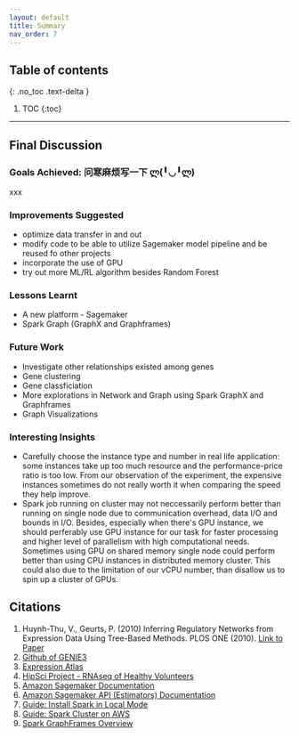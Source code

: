 ```yaml
---
layout: default
title: Summary
nav_order: 7
---
```


## Table of contents
{: .no_toc .text-delta }

1. TOC
{:toc}

---

## Final Discussion

### Goals Achieved: 问寒麻烦写一下 ლ(╹◡╹ლ)
xxx

### Improvements Suggested
* optimize data transfer in and out
* modify code to be able to utilize Sagemaker model pipeline and be reused fo other projects
* incorporate the use of GPU
* try out more ML/RL algorithm besides Random Forest

### Lessons Learnt
* A new platform - Sagemaker
* Spark Graph (GraphX and Graphframes)

### Future Work
* Investigate other relationships existed among genes
* Gene clustering
* Gene classficiation
* More explorations in Network and Graph using Spark GraphX and Graphframes
* Graph Visualizations

### Interesting Insights
* Carefully choose the instance type and number in real life application: some instances take up too much resource and the performance-price ratio is too low. From our observation of the experiment, the expensive instances sometimes do not really worth it when comparing the speed they help improve.
* Spark job running on cluster may not neccessarily perform better than running on single node due to communication overhead, data I/O and bounds in I/O. Besides, especially when there's GPU instance, we should perferably use GPU instance for our task for faster processing and higher level of parallelism with high computational needs. Sometimes using GPU on shared memory single node could perform better than using CPU instances in distributed memory cluster. This could also due to the limitation of our vCPU number, than disallow us to spin up a cluster of GPUs.

## Citations
1. Huynh-Thu, V., Geurts, P. (2010) Inferring Regulatory Networks from Expression Data Using Tree-Based Methods. PLOS ONE (2010).
[Link to Paper](https://doi.org/10.1371/journal.pone.0012776) 
3. [Github of GENIE3](https://github.com/vahuynh/GENIE3)
4. [Expression Atlas](https://www.ebi.ac.uk/gxa/experiments)
5. [HipSci Project - RNAseq of Healthy Volunteers](https://www.ebi.ac.uk/gxa/experiments/E-ENAD-35/Results)
6. [Amazon Sagemaker Documentation](https://docs.aws.amazon.com/sagemaker/latest/dg/whatis.html)
7. [Amazon Sagemaker API (Estimators) Documentation](https://sagemaker.readthedocs.io/en/stable/api/training/estimators.html)
8. [Guide: Install Spark in Local Mode](https://harvard-iacs.github.io/2021-CS205/labs/I9/I9.pdf)
9. [Guide: Spark Cluster on AWS](https://harvard-iacs.github.io/2021-CS205/labs/I10/I10.pdf)
10. [Spark GraphFrames Overview](http://graphframes.github.io/graphframes/docs/_site/)
